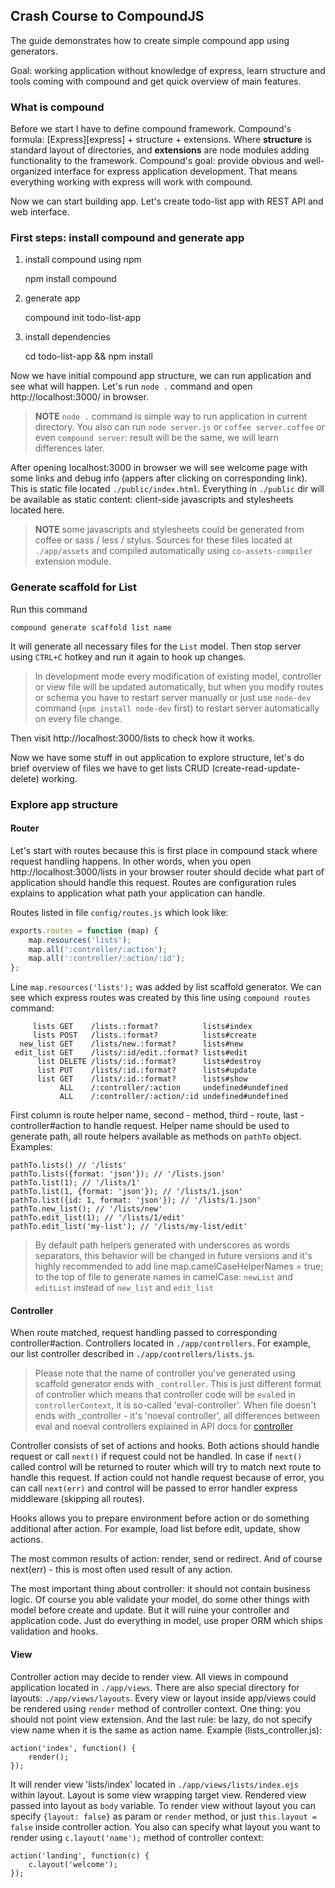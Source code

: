## Crash Course to CompoundJS

The guide demonstrates how to create simple compound app using generators.

Goal: working application without knowledge of express, learn structure and
tools coming with compound and get quick overview of main features.

### What is compound

Before we start I have to define compound framework. Compound's formula:
[Express][express] + structure + extensions. Where **structure** is standard
layout of directories, and **extensions** are node modules adding functionality to
the framework. Compound's goal: provide obvious and well-organized interface for
express application development. That means everything working with express will
work with compound.

Now we can start building app. Let's create todo-list app with REST API and web
interface.

### First steps: install compound and generate app

1. install compound using npm

    npm install compound

2. generate app

    compound init todo-list-app

3. install dependencies

    cd todo-list-app && npm install

Now we have initial compound app structure, we can run application and see
what will happen. Let's run `node .` command and open http://localhost:3000/ in
browser.

> **NOTE** `node .` command is simple way to run application in current
> directory. You also can run `node server.js` or `coffee server.coffee` or even
> `compound server`: result will be the same, we will learn differences later.

After opening localhost:3000 in browser we will see welcome page with some links
and debug info (appers after clicking on corresponding link). This is static
file located `./public/index.html`. Everything in `./public` dir will be
available as static content: client-side javascripts and stylesheets located here.

> **NOTE** some javascripts and stylesheets could be generated from coffee or
> sass / less / stylus. Sources for these files located at `./app/assets` and
> compiled automatically using `co-assets-compiler` extension module.

### Generate scaffold for List

Run this command

    compound generate scaffold list name

It will generate all necessary files for the `List` model. Then stop server
using `CTRL+C` hotkey and run it again to hook up changes.

> In development mode every modification of existing model, controller or view 
> file will be updated automatically, but when you modify routes or schema you
> have to restart server manually or just use `node-dev` command (`npm install
> node-dev` first) to restart server automatically on every file change.

Then visit http://localhost:3000/lists to check how it works.

Now we have some stuff in out application to explore structure, let's do brief
overview of files we have to get lists CRUD (create-read-update-delete) working.

### Explore app structure

#### Router

Let's start with routes because this is first place in compound stack where
request handling happens. In other words, when you open
http://localhost:3000/lists in your browser router should decide what part of
application should handle this request. Routes are configuration rules explains
to application what path your application can handle.

Routes listed in file `config/routes.js` which look like:

```javascript
exports.routes = function (map) {
    map.resources('lists');
    map.all(':controller/:action');
    map.all(':controller/:action/:id');
};
```

Line `map.resources('lists');` was added by list scaffold generator. We can see
which express routes was created by this line using `compound routes` command:

```text
     lists GET    /lists.:format?          lists#index
     lists POST   /lists.:format?          lists#create
  new_list GET    /lists/new.:format?      lists#new
 edit_list GET    /lists/:id/edit.:format? lists#edit
      list DELETE /lists/:id.:format?      lists#destroy
      list PUT    /lists/:id.:format?      lists#update
      list GET    /lists/:id.:format?      lists#show
           ALL    /:controller/:action     undefined#undefined
           ALL    /:controller/:action/:id undefined#undefined
```

First column is route helper name, second - method, third - route, last -
controller#action to handle request. Helper name should be used to generate
path, all route helpers available as methods on `pathTo` object. Examples:

    pathTo.lists() // '/lists'
    pathTo.lists({format: 'json'}); // '/lists.json'
    pathTo.list(1); // '/lists/1'
    pathTo.list(1, {format: 'json'}); // '/lists/1.json'
    pathTo.list({id: 1, format: 'json'}); // '/lists/1.json'
    pathTo.new_list(); // '/lists/new'
    pathTo.edit_list(1); // '/lists/1/edit'
    pathTo.edit_list('my-list'); // '/lists/my-list/edit'

> By default path helpers generated with underscores as words separators, this
> behavior will be changed in future versions and it's highly recommended to add
> line map.camelCaseHelperNames = true; to the top of file to generate names in
> camelCase: `newList` and `editList` instead of `new_list` and `edit_list`

#### Controller

When route matched, request handling passed to corresponding controller#action.
Controllers located in `./app/controllers`. For example, our list controller
described in `./app/controllers/lists.js`.

> Please note that the name of controller you've generated using scaffold
> generator ends with <code>_controller</code>. This is just different format of
> controller which means that controller code will be `eval`ed in
> `controllerContext`, it is so-called 'eval-controller'. When file doesn't ends
> with _controller - it's 'noeval controller', all differences between eval and
> noeval controllers explained in API docs for
> [controller](http://compoundjs.com/man/controller.3.html)

Controller consists of set of actions and hooks. Both actions should handle
request or call `next()` if request could not be handled. In case if `next()`
called control will be returned to router which will try to match next route to
handle this request. If action could not handle request because of error, you
can call `next(err)` and control will be passed to error handler express
middleware (skipping all routes).

Hooks allows you to prepare environment before action or do something additional
after action. For example, load list before edit, update, show actions.

The most common results of action: render, send or redirect. And of course
next(err) - this is most often used result of any action.

The most important thing about controller: it should not contain business logic.
Of course you able validate your model, do some other things with model before
create and update. But it will ruine your controller and application code. Just
do everything in model, use proper ORM which ships validation and hooks.

#### View

Controller action may decide to render view. All views in compound application
located in `./app/views`. There are also special directory for layouts:
`./app/views/layouts`. Every view or layout inside app/views could be rendered
using `render` method of controller context. One thing: you should not point
view extension. And the last rule: be lazy, do not specify view name when it is
the same as action name. Example (lists_controller.js):

    action('index', function() {
        render();
    });

It will render view 'lists/index' located in `./app/views/lists/index.ejs`
within layout. Layout is some view wrapping target view. Rendered view passed
into layout as `body` variable. To render view without layout you can specify 
`{layout: false}` as param or `render` method, or just `this.layout = false`
inside controller action. You also can specify what layout you want to render
using `c.layout('name');` method of controller context:

    action('landing', function(c) {
        c.layout('welcome');
    });
